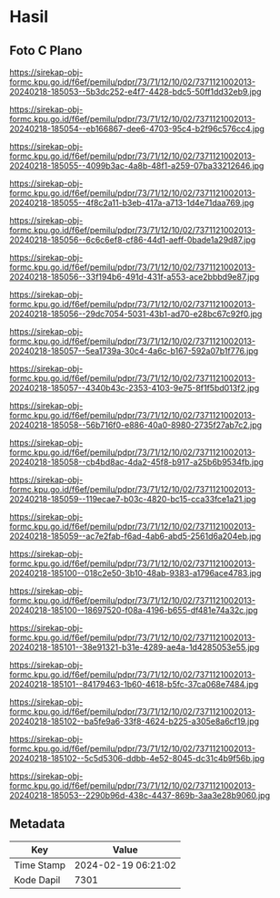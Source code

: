 # Hasil

## Foto C Plano

https://sirekap-obj-formc.kpu.go.id/f6ef/pemilu/pdpr/73/71/12/10/02/7371121002013-20240218-185053--5b3dc252-e4f7-4428-bdc5-50ff1dd32eb9.jpg

https://sirekap-obj-formc.kpu.go.id/f6ef/pemilu/pdpr/73/71/12/10/02/7371121002013-20240218-185054--eb166867-dee6-4703-95c4-b2f96c576cc4.jpg

https://sirekap-obj-formc.kpu.go.id/f6ef/pemilu/pdpr/73/71/12/10/02/7371121002013-20240218-185055--4099b3ac-4a8b-48f1-a259-07ba33212646.jpg

https://sirekap-obj-formc.kpu.go.id/f6ef/pemilu/pdpr/73/71/12/10/02/7371121002013-20240218-185055--4f8c2a11-b3eb-417a-a713-1d4e71daa769.jpg

https://sirekap-obj-formc.kpu.go.id/f6ef/pemilu/pdpr/73/71/12/10/02/7371121002013-20240218-185056--6c6c6ef8-cf86-44d1-aeff-0bade1a29d87.jpg

https://sirekap-obj-formc.kpu.go.id/f6ef/pemilu/pdpr/73/71/12/10/02/7371121002013-20240218-185056--33f194b6-491d-431f-a553-ace2bbbd9e87.jpg

https://sirekap-obj-formc.kpu.go.id/f6ef/pemilu/pdpr/73/71/12/10/02/7371121002013-20240218-185056--29dc7054-5031-43b1-ad70-e28bc67c92f0.jpg

https://sirekap-obj-formc.kpu.go.id/f6ef/pemilu/pdpr/73/71/12/10/02/7371121002013-20240218-185057--5ea1739a-30c4-4a6c-b167-592a07b1f776.jpg

https://sirekap-obj-formc.kpu.go.id/f6ef/pemilu/pdpr/73/71/12/10/02/7371121002013-20240218-185057--4340b43c-2353-4103-9e75-8f1f5bd013f2.jpg

https://sirekap-obj-formc.kpu.go.id/f6ef/pemilu/pdpr/73/71/12/10/02/7371121002013-20240218-185058--56b716f0-e886-40a0-8980-2735f27ab7c2.jpg

https://sirekap-obj-formc.kpu.go.id/f6ef/pemilu/pdpr/73/71/12/10/02/7371121002013-20240218-185058--cb4bd8ac-4da2-45f8-b917-a25b6b9534fb.jpg

https://sirekap-obj-formc.kpu.go.id/f6ef/pemilu/pdpr/73/71/12/10/02/7371121002013-20240218-185059--119ecae7-b03c-4820-bc15-cca33fce1a21.jpg

https://sirekap-obj-formc.kpu.go.id/f6ef/pemilu/pdpr/73/71/12/10/02/7371121002013-20240218-185059--ac7e2fab-f6ad-4ab6-abd5-2561d6a204eb.jpg

https://sirekap-obj-formc.kpu.go.id/f6ef/pemilu/pdpr/73/71/12/10/02/7371121002013-20240218-185100--018c2e50-3b10-48ab-9383-a1796ace4783.jpg

https://sirekap-obj-formc.kpu.go.id/f6ef/pemilu/pdpr/73/71/12/10/02/7371121002013-20240218-185100--18697520-f08a-4196-b655-df481e74a32c.jpg

https://sirekap-obj-formc.kpu.go.id/f6ef/pemilu/pdpr/73/71/12/10/02/7371121002013-20240218-185101--38e91321-b31e-4289-ae4a-1d4285053e55.jpg

https://sirekap-obj-formc.kpu.go.id/f6ef/pemilu/pdpr/73/71/12/10/02/7371121002013-20240218-185101--84179463-1b60-4618-b5fc-37ca068e7484.jpg

https://sirekap-obj-formc.kpu.go.id/f6ef/pemilu/pdpr/73/71/12/10/02/7371121002013-20240218-185102--ba5fe9a6-33f8-4624-b225-a305e8a6cf19.jpg

https://sirekap-obj-formc.kpu.go.id/f6ef/pemilu/pdpr/73/71/12/10/02/7371121002013-20240218-185102--5c5d5306-ddbb-4e52-8045-dc31c4b9f56b.jpg

https://sirekap-obj-formc.kpu.go.id/f6ef/pemilu/pdpr/73/71/12/10/02/7371121002013-20240218-185053--2290b96d-438c-4437-869b-3aa3e28b9060.jpg


## Metadata

| Key        | Value               |
| ---------- | ------------------- |
| Time Stamp | 2024-02-19 06:21:02 |
| Kode Dapil | 7301                |



